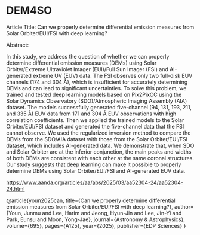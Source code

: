 # DEM4SO

Article Title: Can we properly determine differential emission measures from Solar Orbiter/EUI/FSI with deep learning?

Abstract:


In this study, we address the question of whether we can properly determine differential emission measures (DEMs) using Solar Orbiter/Extreme Ultraviolet Imager (EUI)/Full Sun Imager (FSI) and AI-generated extreme UV (EUV) data. The FSI observes only two full-disk EUV channels (174 and 304 Å), which is insufficient for accurately determining DEMs and can lead to significant uncertainties. To solve this problem, we trained and tested deep learning models based on Pix2PixCC using the Solar Dynamics Observatory (SDO)/Atmospheric Imaging Assembly (AIA) dataset. The models successfully generated five-channel (94, 131, 193, 211, and 335 Å) EUV data from 171 and 304 Å EUV observations with high correlation coefficients. Then we applied the trained models to the Solar Orbiter/EUI/FSI dataset and generated the five-channel data that the FSI cannot observe. We used the regularized inversion method to compare the DEMs from the SDO/AIA dataset with those from the Solar Orbiter/EUI/FSI dataset, which includes AI-generated data. We demonstrate that, when SDO and Solar Orbiter are at the inferior conjunction, the main peaks and widths of both DEMs are consistent with each other at the same coronal structures. Our study suggests that deep learning can make it possible to properly determine DEMs using Solar Orbiter/EUI/FSI and AI-generated EUV data.


https://www.aanda.org/articles/aa/abs/2025/03/aa52304-24/aa52304-24.html

@article{youn2025can,
  title={Can we properly determine differential emission measures from Solar Orbiter/EUI/FSI with deep learning?},
  author={Youn, Junmu and Lee, Harim and Jeong, Hyun-Jin and Lee, Jin-Yi and Park, Eunsu and Moon, Yong-Jae},
  journal={Astronomy \& Astrophysics},
  volume={695},
  pages={A125},
  year={2025},
  publisher={EDP Sciences}
}
